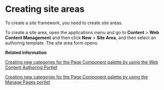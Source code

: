 # Creating site areas

To create a site framework, you need to create site areas.

To create a site area, open the applications menu and go to **Content** \> **Web Content Management** and then click **New** \> **Site Area**, and then select an authoring template. The site area form opens.

**Related information**  


[Creating new categories for the Page Component palette by using the Web Content Authoring Portlet](../admin-system/epc_newsource_cfgengine.md)

[Creating new categories for the Page Component palette by using the Manage Pages portlet](../admin-system/epc_custom_add_cont_assoc.md)

